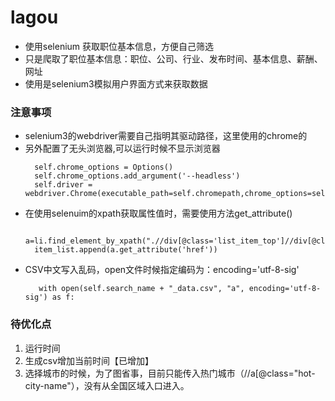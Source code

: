 # lagou
* 使用selenium 获取职位基本信息，方便自己筛选
* 只是爬取了职位基本信息：职位、公司、行业、发布时间、基本信息、薪酬、网址
* 使用是selenium3模拟用户界面方式来获取数据
### 注意事项
* selenium3的webdriver需要自己指明其驱动路径，这里使用的chrome的
* 另外配置了无头浏览器,可以运行时候不显示浏览器
  ```
    self.chrome_options = Options()
    self.chrome_options.add_argument('--headless')
	self.driver = webdriver.Chrome(executable_path=self.chromepath,chrome_options=self.chrome_options)

  ```
* 在使用selenuim的xpath获取属性值时，需要使用方法get_attribute()
  ```
    a=li.find_element_by_xpath(".//div[@class='list_item_top']//div[@class='p_top']//a")
    item_list.append(a.get_attribute('href'))
  ```  
* CSV中文写入乱码，open文件时候指定编码为：encoding='utf-8-sig'
  ```
     with open(self.search_name + "_data.csv", "a", encoding='utf-8-sig') as f:
  ```  
### 待优化点 
  1. 运行时间
  2. 生成csv增加当前时间【已增加】
  3. 选择城市的时候，为了图省事，目前只能传入热门城市（//a[@class="hot-city-name"），没有从全国区域入口进入。
  